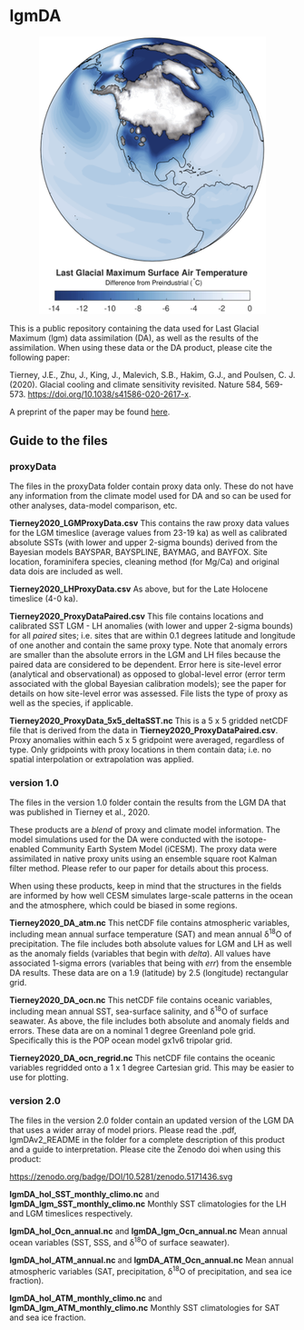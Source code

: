 # lgmDA
<p align="center">
<img src="lgmMap.jpg" alt="Map of the LGM" width="400"/>
</p>

This is a public repository containing the data used for Last Glacial Maximum (lgm) data assimilation (DA), as well as the results of the assimilation. When using these data or the DA product, please cite the following paper:

Tierney, J.E., Zhu, J., King, J., Malevich, S.B., Hakim, G.J., and Poulsen, C. J. (2020). Glacial cooling and climate sensitivity revisited. Nature 584, 569-573. https://doi.org/10.1038/s41586-020-2617-x.

A preprint of the paper may be found [here](https://doi.org/10.31223/osf.io/me5uj).

## Guide to the files

### proxyData

The files in the proxyData folder contain proxy data only. These do not have any information from the climate model used for DA and so can be used for other analyses, data-model comparison, etc.

**Tierney2020_LGMProxyData.csv** This contains the raw proxy data values for the LGM timeslice (average values from 23-19 ka) as well as calibrated absolute SSTs (with lower and upper 2-sigma bounds) derived from the Bayesian models BAYSPAR, BAYSPLINE, BAYMAG, and BAYFOX. Site location, foraminifera species, cleaning method (for Mg/Ca) and original data dois are included as well.

**Tierney2020_LHProxyData.csv** As above, but for the Late Holocene timeslice (4-0 ka).

**Tierney2020_ProxyDataPaired.csv** This file contains locations and calibrated SST LGM - LH anomalies (with lower and upper 2-sigma bounds) for all *paired* sites; i.e. sites that are within 0.1 degrees latitude and longitude of one another and contain the same proxy type. Note that anomaly errors are smaller than the absolute errors in the LGM and LH files because the paired data are considered to be dependent. Error here is site-level error (analytical and observational) as opposed to global-level error (error term associated with the global Bayesian calibration models); see the paper for details on how site-level error was assessed. File lists the type of proxy as well as the species, if applicable.

**Tierney2020_ProxyData_5x5_deltaSST.nc** This is a 5 x 5 gridded netCDF file that is derived from the data in **Tierney2020_ProxyDataPaired.csv**. Proxy anomalies within each 5 x 5 gridpoint were averaged, regardless of type. Only gridpoints with proxy locations in them contain data; i.e. no spatial interpolation or extrapolation was applied.

### version 1.0

The files in the version 1.0 folder contain the results from the LGM DA that was published in Tierney et al., 2020.

These products are a *blend* of proxy and climate model information. The model simulations used for the DA were conducted with the isotope-enabled Community Earth System Model (iCESM). The proxy data were assimilated in native proxy units using an ensemble square root Kalman filter method. Please refer to our paper for details about this process.

When using these products, keep in mind that the structures in the fields are informed by how well CESM simulates large-scale patterns in the ocean and the atmosphere, which could be biased in some regions.

**Tierney2020_DA_atm.nc** This netCDF file contains atmospheric variables, including mean annual surface temperature (SAT) and mean annual &delta;<sup>18</sup>O of precipitation. The file includes both absolute values for LGM and LH as well as the anomaly fields (variables that begin with *delta*). All values have associated 1-sigma errors (variables that being with *err*) from the ensemble DA results. These data are on a 1.9 (latitude) by 2.5 (longitude) rectangular grid.

**Tierney2020_DA_ocn.nc** This netCDF file contains oceanic variables, including mean annual SST, sea-surface salinity, and &delta;<sup>18</sup>O of surface seawater. As above, the file includes both absolute and anomaly fields and errors. These data are on a nominal 1 degree Greenland pole grid. Specifically this is the POP ocean model gx1v6 tripolar grid. 

**Tierney2020_DA_ocn_regrid.nc** This netCDF file contains the oceanic variables regridded onto a 1 x 1 degree Cartesian grid. This may be easier to use for plotting.

### version 2.0

The files in the version 2.0 folder contain an updated version of the LGM DA that uses a wider array of model priors. Please read the .pdf, lgmDAv2_README in the folder for a complete description of this product and a guide to interpretation. Please cite the Zenodo doi when using this product:

https://zenodo.org/badge/DOI/10.5281/zenodo.5171436.svg

**lgmDA_hol_SST_monthly_climo.nc** and **lgmDA_lgm_SST_monthly_climo.nc** Monthly SST climatologies for the LH and LGM timeslices respectively.

**lgmDA_hol_Ocn_annual.nc** and **lgmDA_lgm_Ocn_annual.nc** Mean annual ocean variables (SST, SSS, and &delta;<sup>18</sup>O of surface seawater).

**lgmDA_hol_ATM_annual.nc** and **lgmDA_ATM_Ocn_annual.nc** Mean annual atmospheric variables (SAT, precipitation, &delta;<sup>18</sup>O of precipitation, and sea ice fraction).

**lgmDA_hol_ATM_monthly_climo.nc** and **lgmDA_lgm_ATM_monthly_climo.nc** Monthly SST climatologies for SAT and sea ice fraction.